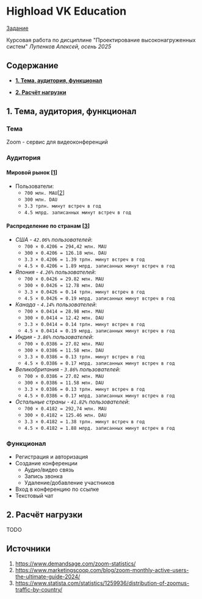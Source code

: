 # Highload VK Education

[Задание](https://github.com/init/highload/blob/main/homework_architecture.md)

Курсовая работа по дисциплине "Проектирование высоконагруженных систем"
*Лупенков Алексей, осень 2025*


## Содержание
* [**1. Тема, аудитория, функционал**](#1-тема-аудитория-функционал)

* [**2. Расчёт нагрузки**](#2-расчёт-нагрузки)

## 1. Тема, аудитория, функционал

### Тема

Zoom - сервис для видеоконференций

### Аудитория

#### Мировой рынок [[1](https://www.demandsage.com/zoom-statistics/)]
* Пользователи:
  * ```700 млн. MAU```[[2](https://www.marketingscoop.com/blog/zoom-monthly-active-users-the-ultimate-guide-2024/)]
  * ```300 млн. DAU```
  * ```3.3 трлн. минут встреч в год```
  * ```4.5 млрд. записанных минут встреч в год```

#### Распределение по странам [[3](https://www.statista.com/statistics/1259936/distribution-of-zoomus-traffic-by-country/)]
* *США - ```42.06%``` пользователей*:
  * ```700 × 0.4206 = 294,42 млн. MAU```
  * ```300 × 0.4206 = 126.18 млн. DAU```
  * ```3.3 × 0.4206 = 1.39 трлн. минут встреч в год```
  * ```4.5 × 0.4206 = 1.89 млрд. записанных минут встреч в год```
* *Япония - ```4.26%``` пользователей*:
  * ```700 × 0.0426 = 29.82 млн. MAU```
  * ```300 × 0.0426 = 12.78 млн. DAU```
  * ```3.3 × 0.0426 = 0.14 трлн. минут встреч в год```
  * ```4.5 × 0.0426 = 0.19 млрд. записанных минут встреч в год```
* *Канада - ```4.14%``` пользователей*:
  * ```700 × 0.0414 = 28.98 млн. MAU```
  * ```300 × 0.0414 = 12.42 млн. DAU```
  * ```3.3 × 0.0414 = 0.14 трлн. минут встреч в год```
  * ```4.5 × 0.0414 = 0.19 млрд. записанных минут встреч в год```
* *Индия - ```3.86%``` пользователей*:
  * ```700 × 0.0386 = 27.02 млн. MAU```
  * ```300 × 0.0386 = 11.58 млн. DAU```
  * ```3.3 × 0.0386 = 0.13 трлн. минут встреч в год```
  * ```4.5 × 0.0386 = 0.17 млрд. записанных минут встреч в год```
* *Великобритания - ```3.86%``` пользователей*:
  * ```700 × 0.0386 = 27.02 млн. MAU```
  * ```300 × 0.0386 = 11.58 млн. DAU```
  * ```3.3 × 0.0386 = 0.13 трлн. минут встреч в год```
  * ```4.5 × 0.0386 = 0.17 млрд. записанных минут встреч в год```
* *Остальные страны - ```41.82%``` пользователей*:
  * ```700 × 0.4182 = 292,74 млн. MAU```
  * ```300 × 0.4182 = 125.46 млн. DAU```
  * ```3.3 × 0.4182 = 1.38 трлн. минут встреч в год```
  * ```4.5 × 0.4182 = 1.88 млрд. записанных минут встреч в год```

### Функционал

* Регистрация и авторизация
* Создание конференции
    * Аудио/видео связь
    * Запись звонка
    * Удаление/добавление участников
* Вход в конференцию по ссылке
* Текстовый чат

## 2. Расчёт нагрузки
TODO

## Источники
1. https://www.demandsage.com/zoom-statistics/
2. https://www.marketingscoop.com/blog/zoom-monthly-active-users-the-ultimate-guide-2024/
3. https://www.statista.com/statistics/1259936/distribution-of-zoomus-traffic-by-country/